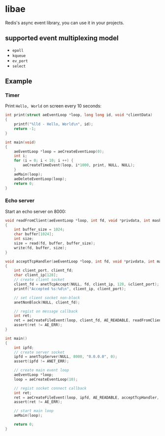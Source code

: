 # libae

Redis's async event library, you can use it in your projects.

## supported event multiplexing model

* `epoll`
* `kqueue`
* `ev_port`
* `select`

## Example

### Timer

Print `Hello, World` on screen every 10 seconds:

```C
int print(struct aeEventLoop *loop, long long id, void *clientData)
{
    printf("%lld - Hello, World\n", id);
    return -1;
}

int main(void)
{
    aeEventLoop *loop = aeCreateEventLoop(0);
    int i;
    for (i = 0; i < 10; i ++) {
        aeCreateTimeEvent(loop, i*1000, print, NULL, NULL);
    }
    aeMain(loop);
    aeDeleteEventLoop(loop);
    return 0;
}
```

### Echo server

Start an echo server on 8000:

```C
void readFromClient(aeEventLoop *loop, int fd, void *privdata, int mask)
{
    int buffer_size = 1024;
    char buffer[1024];
    int size;
    size = read(fd, buffer, buffer_size);
    write(fd, buffer, size);
}

void acceptTcpHandler(aeEventLoop *loop, int fd, void *privdata, int mask)
{
    int client_port, client_fd;
    char client_ip[128];
    // create client socket
    client_fd = anetTcpAccept(NULL, fd, client_ip, 128, &client_port);
    printf("Accepted %s:%d\n", client_ip, client_port);

    // set client socket non-block
    anetNonBlock(NULL, client_fd);

    // regist on message callback
    int ret;
    ret = aeCreateFileEvent(loop, client_fd, AE_READABLE, readFromClient, NULL);
    assert(ret != AE_ERR);
}

int main()
{
    int ipfd;
    // create server socket
    ipfd = anetTcpServer(NULL, 8000, "0.0.0.0", 0);
    assert(ipfd != ANET_ERR);

    // create main event loop
    aeEventLoop *loop;
    loop = aeCreateEventLoop(10);

    // regist socket connect callback
    int ret;
    ret = aeCreateFileEvent(loop, ipfd, AE_READABLE, acceptTcpHandler, NULL);
    assert(ret != AE_ERR);

    // start main loop
    aeMain(loop);

    return 0;
}
```
